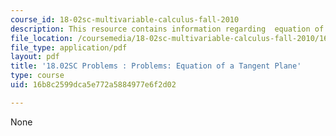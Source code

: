 ```yaml
---
course_id: 18-02sc-multivariable-calculus-fall-2010
description: This resource contains information regarding  equation of a tangent plane.
file_location: /coursemedia/18-02sc-multivariable-calculus-fall-2010/16b8c2599dca5e772a5884977e6f2d02_MIT18_02SC_pb_44_quest.pdf
file_type: application/pdf
layout: pdf
title: '18.02SC Problems : Problems: Equation of a Tangent Plane'
type: course
uid: 16b8c2599dca5e772a5884977e6f2d02

---
```

None